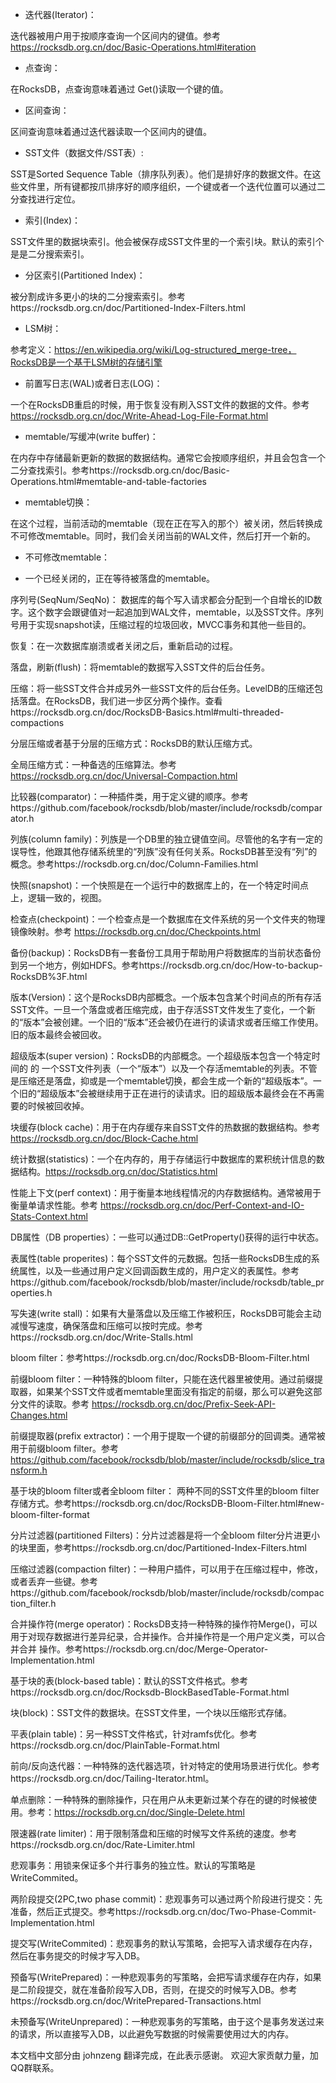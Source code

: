 * 迭代器(Iterator)： 

迭代器被用户用于按顺序查询一个区间内的键值。参考 https://rocksdb.org.cn/doc/Basic-Operations.html#iteration

* 点查询： 

在RocksDB，点查询意味着通过 Get()读取一个键的值。


* 区间查询：
  
区间查询意味着通过迭代器读取一个区间内的键值。

* SST文件（数据文件/SST表）:
  
SST是Sorted Sequence Table（排序队列表）。他们是排好序的数据文件。在这些文件里，所有键都按爪排序好的顺序组织，一个键或者一个迭代位置可以通过二分查找进行定位。

* 索引(Index)： 
  
SST文件里的数据块索引。他会被保存成SST文件里的一个索引块。默认的索引个是是二分搜索索引。

* 分区索引(Partitioned Index)：
  
被分割成许多更小的块的二分搜索索引。参考https://rocksdb.org.cn/doc/Partitioned-Index-Filters.html


* LSM树：
  
参考定义：https://en.wikipedia.org/wiki/Log-structured_merge-tree，RocksDB是一个基于LSM树的存储引擎

* 前置写日志(WAL)或者日志(LOG)：

一个在RocksDB重启的时候，用于恢复没有刷入SST文件的数据的文件。参考 https://rocksdb.org.cn/doc/Write-Ahead-Log-File-Format.html

* memtable/写缓冲(write buffer)：

在内存中存储最新更新的数据的数据结构。通常它会按顺序组织，并且会包含一个二分查找索引。参考https://rocksdb.org.cn/doc/Basic-Operations.html#memtable-and-table-factories

* memtable切换：
  
在这个过程，当前活动的memtable（现在正在写入的那个）被关闭，然后转换成 不可修改memtable。同时，我们会关闭当前的WAL文件，然后打开一个新的。

* 不可修改memtable：

* 一个已经关闭的，正在等待被落盘的memtable。

序列号(SeqNum/SeqNo)：
数据库的每个写入请求都会分配到一个自增长的ID数字。这个数字会跟键值对一起追加到WAL文件，memtable，以及SST文件。序列号用于实现snapshot读，压缩过程的垃圾回收，MVCC事务和其他一些目的。

恢复：在一次数据库崩溃或者关闭之后，重新启动的过程。

落盘，刷新(flush)：将memtable的数据写入SST文件的后台任务。

压缩：将一些SST文件合并成另外一些SST文件的后台任务。LevelDB的压缩还包括落盘。在RocksDB，我们进一步区分两个操作。查看https://rocksdb.org.cn/doc/RocksDB-Basics.html#multi-threaded-compactions

分层压缩或者基于分层的压缩方式：RocksDB的默认压缩方式。

全局压缩方式：一种备选的压缩算法。参考 https://rocksdb.org.cn/doc/Universal-Compaction.html

比较器(comparator)：一种插件类，用于定义键的顺序。参考https://github.com/facebook/rocksdb/blob/master/include/rocksdb/comparator.h

列族(column family)：列族是一个DB里的独立键值空间。尽管他的名字有一定的误导性，他跟其他存储系统里的“列族”没有任何关系。RocksDB甚至没有“列”的概念。参考https://rocksdb.org.cn/doc/Column-Families.html

快照(snapshot)：一个快照是在一个运行中的数据库上的，在一个特定时间点上，逻辑一致的，视图。

检查点(checkpoint)：一个检查点是一个数据库在文件系统的另一个文件夹的物理镜像映射。参考 https://rocksdb.org.cn/doc/Checkpoints.html

备份(backup)：RocksDB有一套备份工具用于帮助用户将数据库的当前状态备份到另一个地方，例如HDFS。参考https://rocksdb.org.cn/doc/How-to-backup-RocksDB%3F.html

版本(Version)：这个是RocksDB内部概念。一个版本包含某个时间点的所有存活SST文件。一旦一个落盘或者压缩完成，由于存活SST文件发生了变化，一个新的“版本”会被创建。一个旧的“版本”还会被仍在进行的读请求或者压缩工作使用。旧的版本最终会被回收。

超级版本(super version)：RocksDB的内部概念。一个超级版本包含一个特定时间的 的 一个SST文件列表（一个“版本”）以及一个存活memtable的列表。不管是压缩还是落盘，抑或是一个memtable切换，都会生成一个新的“超级版本”。一个旧的“超级版本”会被继续用于正在进行的读请求。旧的超级版本最终会在不再需要的时候被回收掉。

块缓存(block cache)：用于在内存缓存来自SST文件的热数据的数据结构。参考 https://rocksdb.org.cn/doc/Block-Cache.html

统计数据(statistics)：一个在内存的，用于存储运行中数据库的累积统计信息的数据结构。https://rocksdb.org.cn/doc/Statistics.html

性能上下文(perf context)：用于衡量本地线程情况的内存数据结构。通常被用于衡量单请求性能。参考 https://rocksdb.org.cn/doc/Perf-Context-and-IO-Stats-Context.html

DB属性（DB properties）：一些可以通过DB::GetProperty()获得的运行中状态。

表属性(table properites)：每个SST文件的元数据。包括一些RocksDB生成的系统属性，以及一些通过用户定义回调函数生成的，用户定义的表属性。参考https://github.com/facebook/rocksdb/blob/master/include/rocksdb/table_properties.h

写失速(write stall)：如果有大量落盘以及压缩工作被积压，RocksDB可能会主动减慢写速度，确保落盘和压缩可以按时完成。参考https://rocksdb.org.cn/doc/Write-Stalls.html

bloom filter：参考https://rocksdb.org.cn/doc/RocksDB-Bloom-Filter.html

前缀bloom filter：一种特殊的bloom filter，只能在迭代器里被使用。通过前缀提取器，如果某个SST文件或者memtable里面没有指定的前缀，那么可以避免这部分文件的读取。参考 https://rocksdb.org.cn/doc/Prefix-Seek-API-Changes.html

前缀提取器(prefix extractor)：一个用于提取一个键的前缀部分的回调类。通常被用于前缀bloom filter。参考 https://github.com/facebook/rocksdb/blob/master/include/rocksdb/slice_transform.h

基于块的bloom filter或者全bloom filter： 两种不同的SST文件里的bloom filter存储方式。参考https://rocksdb.org.cn/doc/RocksDB-Bloom-Filter.html#new-bloom-filter-format

分片过滤器(partitioned Filters)：分片过滤器是将一个全bloom filter分片进更小的块里面，参考https://rocksdb.org.cn/doc/Partitioned-Index-Filters.html

压缩过滤器(compaction filter)：一种用户插件，可以用于在压缩过程中，修改，或者丢弃一些键。参考https://github.com/facebook/rocksdb/blob/master/include/rocksdb/compaction_filter.h

合并操作符(merge operator)：RocksDB支持一种特殊的操作符Merge()，可以用于对现存数据进行差异纪录，合并操作。合并操作符是一个用户定义类，可以合并合并 操作。参考https://rocksdb.org.cn/doc/Merge-Operator-Implementation.html

基于块的表(block-based table)：默认的SST文件格式。参考https://rocksdb.org.cn/doc/Rocksdb-BlockBasedTable-Format.html

块(block)：SST文件的数据块。在SST文件里，一个块以压缩形式存储。

平表(plain table)：另一种SST文件格式，针对ramfs优化。参考https://rocksdb.org.cn/doc/PlainTable-Format.html

前向/反向迭代器：一种特殊的迭代器选项，针对特定的使用场景进行优化。参考https://rocksdb.org.cn/doc/Tailing-Iterator.html。

单点删除：一种特殊的删除操作，只在用户从未更新过某个存在的键的时候被使用。参考：https://rocksdb.org.cn/doc/Single-Delete.html

限速器(rate limiter)：用于限制落盘和压缩的时候写文件系统的速度。参考https://rocksdb.org.cn/doc/Rate-Limiter.html

悲观事务：用锁来保证多个并行事务的独立性。默认的写策略是WriteCommited。

两阶段提交(2PC,two phase commit)：悲观事务可以通过两个阶段进行提交：先准备，然后正式提交。参考https://rocksdb.org.cn/doc/Two-Phase-Commit-Implementation.html

提交写(WriteCommited)：悲观事务的默认写策略，会把写入请求缓存在内存，然后在事务提交的时候才写入DB。

预备写(WritePrepared)：一种悲观事务的写策略，会把写请求缓存在内存，如果是二阶段提交，就在准备阶段写入DB，否则，在提交的时候写入DB。参考https://rocksdb.org.cn/doc/WritePrepared-Transactions.html

未预备写(WriteUnprepared)：一种悲观事务的写策略，由于这个是事务发送过来的请求，所以直接写入DB，以此避免写数据的时候需要使用过大的内存。




本文档中文部分由 johnzeng 翻译完成，在此表示感谢。 欢迎大家贡献力量，加QQ群联系。